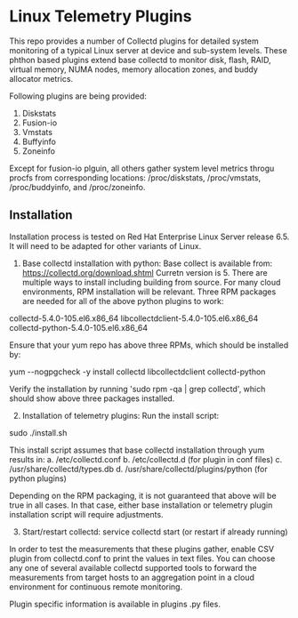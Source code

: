Linux Telemetry Plugins
=================

This repo provides a number of Collectd plugins for detailed system
 monitoring of a typical Linux server at device and sub-system
levels. These phthon based plugins extend base collectd to monitor
 disk, flash, RAID, virtual memory, NUMA nodes, memory allocation
 zones, and buddy allocator metrics.

Following plugins are being provided:
1. Diskstats
2. Fusion-io
3. Vmstats
4. Buffyinfo
5. Zoneinfo

Except for fusion-io plguin, all others gather system level metrics
throgu procfs from corresponding locations: /proc/diskstats,
/proc/vmstats, /proc/buddyinfo, and /proc/zoneinfo.

Installation
----------

Installation process is tested on Red Hat Enterprise Linux Server
release 6.5. It will need to be adapted for other variants of Linux.

1. Base collectd installation with python:
Base collect is available from:
https://collectd.org/download.shtml
Curretn version is 5. There are multiple ways to install including building from source. For
many cloud environments, RPM installation will be relevant. Three RPM
packages are needed for all of the above python plugins to work:

collectd-5.4.0-105.el6.x86_64
libcollectdclient-5.4.0-105.el6.x86_64
collectd-python-5.4.0-105.el6.x86_64


Ensure that your yum repo has above three RPMs, which should be
installed by:

yum --nogpgcheck -y install collectd libcollectdclient collectd-python

Verify the installation by running 'sudo rpm -qa | grep collectd',
which should show above three packages installed.

2. Installation of telemetry plugins:
Run the install script:

sudo ./install.sh

This install script assumes that base collectd installation through
yum results in:
a. /etc/collectd.conf
b. /etc/collectd.d (for plugin in conf files)
c. /usr/share/collectd/types.db
d. /usr/share/collectd/plugins/python (for python plugins)

Depending on the RPM packaging, it is not guaranteed that above will
be true in all cases. In that case, either base installation or
telemetry plugin installation script will require adjustments.


3. Start/restart collectd:
service collectd start (or restart if already running)

In order to test the measurements that these plugins gather, enable
CSV plugin from collectd.conf to print the values in text files. You
can choose any one of several available collectd supported tools to forward the
measurements from target hosts to an aggregation point in a cloud
environment for continuous remote monitoring.

Plugin specific information is available in plugins .py files.

